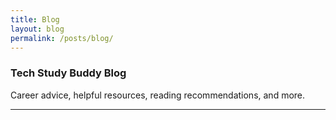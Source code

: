 ```yaml
---
title: Blog
layout: blog
permalink: /posts/blog/
---
```

### Tech Study Buddy Blog
Career advice, helpful resources, reading recommendations, and more.

---